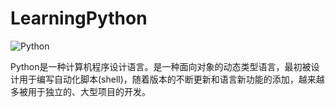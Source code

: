 # LearningPython

![Python](https://gss0.bdstatic.com/94o3dSag_xI4khGkpoWK1HF6hhy/baike/w%3D268%3Bg%3D0/sign=83f413f4d7c451daf6f60bed8ec6355b/3b87e950352ac65c8819edd9f1f2b21193138a78.jpg "Python")

Python是一种计算机程序设计语言。是一种面向对象的动态类型语言，最初被设计用于编写自动化脚本(shell)，随着版本的不断更新和语言新功能的添加，越来越多被用于独立的、大型项目的开发。

